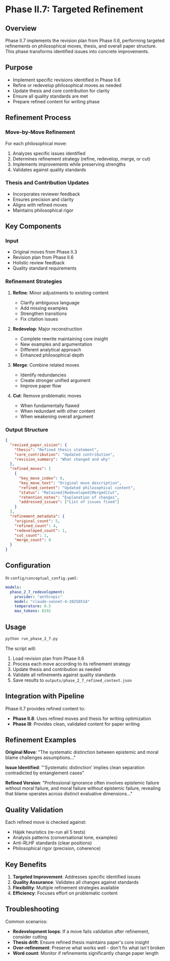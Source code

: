 # Phase II.7: Targeted Refinement

## Overview

Phase II.7 implements the revision plan from Phase II.6, performing targeted refinements on philosophical moves, thesis, and overall paper structure. This phase transforms identified issues into concrete improvements.

## Purpose

- Implement specific revisions identified in Phase II.6
- Refine or redevelop philosophical moves as needed
- Update thesis and core contribution for clarity
- Ensure all quality standards are met
- Prepare refined content for writing phase

## Refinement Process

### Move-by-Move Refinement
For each philosophical move:
1. Analyzes specific issues identified
2. Determines refinement strategy (refine, redevelop, merge, or cut)
3. Implements improvements while preserving strengths
4. Validates against quality standards

### Thesis and Contribution Updates
- Incorporates reviewer feedback
- Ensures precision and clarity
- Aligns with refined moves
- Maintains philosophical rigor

## Key Components

### Input
- Original moves from Phase II.3
- Revision plan from Phase II.6
- Holistic review feedback
- Quality standard requirements

### Refinement Strategies

1. **Refine**: Minor adjustments to existing content
   - Clarify ambiguous language
   - Add missing examples
   - Strengthen transitions
   - Fix citation issues

2. **Redevelop**: Major reconstruction
   - Complete rewrite maintaining core insight
   - New examples and argumentation
   - Different analytical approach
   - Enhanced philosophical depth

3. **Merge**: Combine related moves
   - Identify redundancies
   - Create stronger unified argument
   - Improve paper flow

4. **Cut**: Remove problematic moves
   - When fundamentally flawed
   - When redundant with other content
   - When weakening overall argument

### Output Structure

```json
{
  "revised_paper_vision": {
    "thesis": "Refined thesis statement",
    "core_contribution": "Updated contribution",
    "revision_summary": "What changed and why"
  },
  "refined_moves": [
    {
      "key_move_index": 0,
      "key_move_text": "Original move description",
      "refined_content": "Updated philosophical content",
      "status": "Retained|Redeveloped|Merged|Cut",
      "retention_notes": "Explanation of changes",
      "addressed_issues": ["List of issues fixed"]
    }
  ],
  "refinement_metadata": {
    "original_count": 5,
    "refined_count": 4,
    "redeveloped_count": 1,
    "cut_count": 1,
    "merge_count": 0
  }
}
```

## Configuration

In `config/conceptual_config.yaml`:

```yaml
models:
  phase_2_7_redevelopment:
    provider: "anthropic"
    model: "claude-sonnet-4-20250514"
    temperature: 0.5
    max_tokens: 8192
```

## Usage

```bash
python run_phase_2_7.py
```

The script will:
1. Load revision plan from Phase II.6
2. Process each move according to its refinement strategy
3. Update thesis and contribution as needed
4. Validate all refinements against quality standards
5. Save results to `outputs/phase_2_7_refined_context.json`

## Integration with Pipeline

Phase II.7 provides refined content to:
- **Phase II.8**: Uses refined moves and thesis for writing optimization
- **Phase III**: Provides clean, validated content for paper writing

## Refinement Examples

**Original Move**: 
"The systematic distinction between epistemic and moral blame challenges assumptions..."

**Issue Identified**: 
"'Systematic distinction' implies clean separation contradicted by entanglement cases"

**Refined Version**:
"Professional ignorance often involves epistemic failure without moral failure, and moral failure without epistemic failure, revealing that blame operates across distinct evaluative dimensions..."

## Quality Validation

Each refined move is checked against:
- Hájek heuristics (re-run all 5 tests)
- Analysis patterns (conversational tone, examples)
- Anti-RLHF standards (clear positions)
- Philosophical rigor (precision, coherence)

## Key Benefits

1. **Targeted Improvement**: Addresses specific identified issues
2. **Quality Assurance**: Validates all changes against standards
3. **Flexibility**: Multiple refinement strategies available
4. **Efficiency**: Focuses effort on problematic content

## Troubleshooting

Common scenarios:
- **Redevelopment loops**: If a move fails validation after refinement, consider cutting
- **Thesis drift**: Ensure refined thesis maintains paper's core insight
- **Over-refinement**: Preserve what works well - don't fix what isn't broken
- **Word count**: Monitor if refinements significantly change paper length 